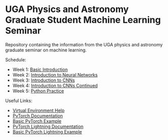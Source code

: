 # UGA Physics and Astronomy Graduate Student Machine Learning Seminar
Repository containing the information from the UGA physics and astronomy graduate seminar on machine learning.


Schedule:

* Week 1: [Basic Introduction](https://github.com/j-p-terry/uga_grad_physics_ml/blob/main/Notebooks/basic_ml_intro.ipynb)
* Week 2: [Introduction to Neural Networks](https://github.com/j-p-terry/uga_grad_physics_ml/blob/main/Notebooks/intro_to_neural_networks.ipynb)
* Week 3: [Introduction to CNNs](https://github.com/j-p-terry/uga_grad_physics_ml/blob/main/Notebooks/intro_to_cnns.ipynb)
* Week 4: [Introduction to CNNs Continued](https://github.com/j-p-terry/uga_grad_physics_ml/blob/main/Notebooks/intro_to_cnns.ipynb)
* Week 5: [Python Practice](https://github.com/j-p-terry/uga_grad_physics_ml/blob/main/Notebooks/python_practice.ipynb)
  
Useful Links:

* [Virtual Environment Help](https://www.geeksforgeeks.org/set-up-virtual-environment-for-python-using-anaconda/)
* [PyTorch Documentation](https://pytorch.org/)
* [Basic PyTorch Example](https://pytorch.org/tutorials/beginner/pytorch_with_examples.html)
* [PyTorch Lightning Documentation](https://lightning.ai/docs/pytorch/stable/)
* [Basic PyTorch Lightning Example](https://lightning.ai/docs/pytorch/latest/starter/introduction.html)
